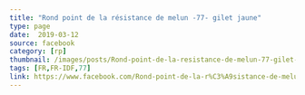 ```yaml
---
title: "Rond point de la résistance de melun -77- gilet jaune"
type: page
date:  2019-03-12
source: facebook
category: [rp]
thumbnail: /images/posts/Rond-point-de-la-resistance-de-melun-77-gilet-jaune-2299628686984989.jpg
tags: [FR,FR-IDF,77]
link: https://www.facebook.com/Rond-point-de-la-r%C3%A9sistance-de-melun-77-gilet-jaune-2299628686984989/
---
```

